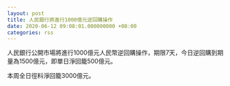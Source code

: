 ```yaml
---
layout: post
title: 人民銀行將進行1000億元逆回購操作
date: 2020-06-12 09:08:01.000000000 +08:00
categories: rss
---
```


人民銀行公開市場將進行1000億元人民幣逆回購操作，期限7天，今日逆回購到期量為1500億元，即單日淨回籠500億元。

本周全日徑料淨回籠3000億元。
